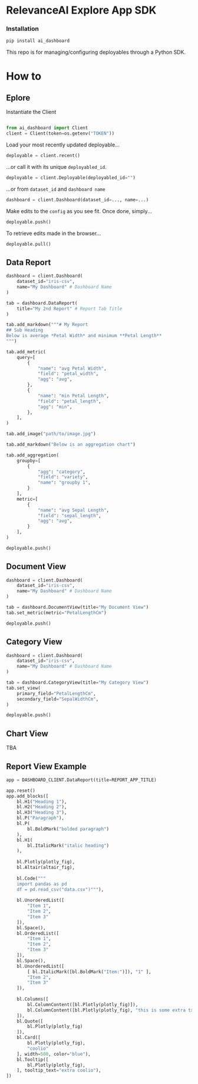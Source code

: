 # RelevanceAI Explore App SDK

### Installation

```bash
pip install ai_dashboard
```

This repo is for managing/configuring deployables through a Python SDK.

# How to

## Eplore

Instantiate the Client

```python

from ai_dashboard import Client
client = Client(token=os.getenv("TOKEN"))

```

Load your most recently updated deployable...

```python
deployable = client.recent()
```

...or call it with its unique `deployabled_id`.

```python
deployable = client.Deployable(deployabled_id="")
```

...or from `dataset_id` and `dashboard name`

```python
dashboard = client.Dashboard(dataset_id=..., name=...)
```

Make edits to the `config` as you see fit.
Once done, simply...

```python
deployable.push()
```

To retrieve edits made in the browser...

```python
deployable.pull()
```

## Data Report

```python
dashboard = client.Dashboard(
    dataset_id="iris-csv",
    name="My Dashboard" # Dashboard Name
)

tab = dashboard.DataReport(
    title="My 2nd Report" # Report Tab Title
)

tab.add_markdown("""# My Report
## Sub Heading
Below is average *Petal Width* and minimum **Petal Length**
""")

tab.add_metric(
    query=[
        {
            "name": "avg Petal Width",
            "field": "petal_width",
            "agg": "avg",
        },
        {
            "name": "min Petal Length",
            "field": "petal_length",
            "agg": "min",
        },
    ],
)

tab.add_image("path/to/image.jpg")

tab.add_markdown("Below is an aggregation chart")

tab.add_aggregation(
    groupby=[
        {
            "agg": "category",
            "field": "variety",
            "name": "groupby 1",
        }
    ],
    metric=[
        {
            "name": "avg Sepal Length",
            "field": "sepal_length",
            "agg": "avg",
        }
    ],
)

deployable.push()
```

## Document View


```python
dashboard = client.Dashboard(
    dataset_id="iris-csv",
    name="My Dashboard" # Dashboard Name
)

tab = dashboard.DocumentView(title="My Document View")
tab.set_metric(metric="PetalLengthCm")

deployable.push()
```

## Category View



```python
dashboard = client.Dashboard(
    dataset_id="iris-csv",
    name="My Dashboard" # Dashboard Name
)

tab = dashboard.CategoryView(title="My Category View")
tab.set_view(
    primary_field="PetalLengthCm",
    secondary_field="SepalWidthCm",
)

deployable.push()
```

## Chart View

TBA

## Report View Example

```python
app = DASHBOARD_CLIENT.DataReport(title=REPORT_APP_TITLE)

app.reset()
app.add_blocks([
    bl.H1("Heading 1"),
    bl.H2("Heading 2"),
    bl.H3("Heading 3"),
    bl.P("Paragraph"),
    bl.P(
        bl.BoldMark("bolded paragraph")
    ),
    bl.H1(
        bl.ItalicMark("italic heading")
    ),
    
    bl.Plotly(plotly_fig),
    bl.Altair(altair_fig),
    
    bl.Code("""
    import pandas as pd
    df = pd.read_csv("data.csv")"""),
    
    bl.UnorderedList([
        "Item 1",
        "Item 2",
        "Item 3"
    ]),
    bl.Space(),
    bl.OrderedList([
        "Item 1",
        "Item 2",
        "Item 3"
    ]),
    bl.Space(),
    bl.UnorderedList([
        [ bl.ItalicMark([bl.BoldMark("Item:")]), "1" ],
        "Item 2",
        "Item 3"
    ]),
    
    bl.Columns([
        bl.ColumnContent([bl.Plotly(plotly_fig)]),
        bl.ColumnContent([bl.Plotly(plotly_fig), "this is some extra txt for the column"]),
    ]),
    bl.Quote([
        bl.Plotly(plotly_fig)
    ]),
    bl.Card([
        bl.Plotly(plotly_fig),
        "coolio"
    ], width=500, color="blue"),
    bl.Tooltip([
        bl.Plotly(plotly_fig),
    ], tooltip_text="extra coolio"),
])
```
